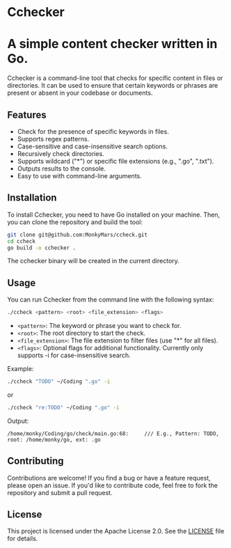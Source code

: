 # Cchecker
# A simple content checker written in Go.

Cchecker is a command-line tool that checks for specific content in files or directories. It can be used to ensure that certain keywords or phrases are present or absent in your codebase or documents.

## Features
- Check for the presence of specific keywords in files.
- Supports regex patterns.
- Case-sensitive and case-insensitive search options.
- Recursively check directories.
- Supports wildcard ("*") or specific file extensions (e.g., ".go", ".txt").
- Outputs results to the console.
- Easy to use with command-line arguments.

## Installation
To install Cchecker, you need to have Go installed on your machine. Then, you can clone the repository and build the tool:
```bash
git clone git@github.com:MonkyMars/ccheck.git
cd ccheck
go build -o cchecker .
```

The cchecker binary will be created in the current directory.

## Usage
You can run Cchecker from the command line with the following syntax:
```bash
./ccheck <pattern> <root> <file_extension> <flags>
```

- `<pattern>`: The keyword or phrase you want to check for.
- `<root>`: The root directory to start the check.
- `<file_extension>`: The file extension to filter files (use "*" for all files).
- `<flags>`: Optional flags for additional functionality. Currently only supports -i for case-insensitive search.

Example:
```bash
./ccheck "TODO" ~/Coding ".go" -i
```
or
```bash
./ccheck "re:TODO" ~/Coding ".go" -i
```

Output:
```
/home/monky/Coding/go/check/main.go:68: 	/// E.g., Pattern: TODO, root: /home/monky/go, ext: .go
```

## Contributing
Contributions are welcome! If you find a bug or have a feature request, please open an issue. If you'd like to contribute code, feel free to fork the repository and submit a pull request.

## License
This project is licensed under the Apache License 2.0. See the [LICENSE](LICENSE) file for details.
